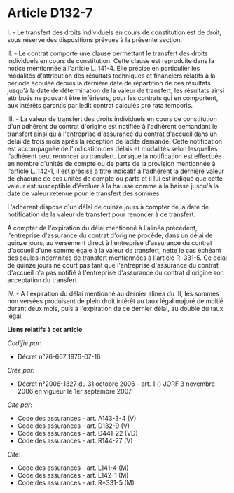 # Article D132-7

I. - Le transfert des droits individuels en cours de constitution est de droit, sous réserve des dispositions prévues à la
présente section.

II. - Le contrat comporte une clause permettant le transfert des droits individuels en cours de constitution. Cette clause
est reproduite dans la notice mentionnée à l'article L. 141-4. Elle précise en particulier les modalités d'attribution des
résultats techniques et financiers relatifs à la période écoulée depuis la dernière date de répartition de ces résultats
jusqu'à la date de détermination de la valeur de transfert, les résultats ainsi attribués ne pouvant être inférieurs, pour
les contrats qui en comportent, aux intérêts garantis par ledit contrat calculés pro rata temporis.

III. - La valeur de transfert des droits individuels en cours de constitution d'un adhérent du contrat d'origine est notifiée
à l'adhérent demandant le transfert ainsi qu'à l'entreprise d'assurance du contrat d'accueil dans un délai de trois mois
après la réception de ladite demande. Cette notification est accompagnée de l'indication des délais et modalités selon
lesquelles l'adhérent peut renoncer au transfert. Lorsque la notification est effectuée en nombre d'unités de compte ou de
parts de la provision mentionnée à l'article L. 142-1, il est précisé à titre indicatif à l'adhérent la dernière valeur de
chacune de ces unités de compte ou parts et il lui est indiqué que cette valeur est susceptible d'évoluer à la hausse comme à
la baisse jusqu'à la date de valeur retenue pour le transfert des sommes.

L'adhérent dispose d'un délai de quinze jours à compter de la date de notification de la valeur de transfert pour renoncer à
ce transfert.

A compter de l'expiration du délai mentionné à l'alinéa précédent, l'entreprise d'assurance du contrat d'origine procède,
dans un délai de quinze jours, au versement direct à l'entreprise d'assurance du contrat d'accueil d'une somme égale à la
valeur de transfert, nette le cas échéant des seules indemnités de transfert mentionnées à l'article R. 331-5. Ce délai de
quinze jours ne court pas tant que l'entreprise d'assurance du contrat d'accueil n'a pas notifié à l'entreprise d'assurance
du contrat d'origine son acceptation du transfert.

IV. - A l'expiration du délai mentionné au dernier alinéa du III, les sommes non versées produisent de plein droit intérêt au
taux légal majoré de moitié durant deux mois, puis à l'expiration de ce dernier délai, au double du taux légal.

**Liens relatifs à cet article**

_Codifié par_:

  - Décret n°76-667 1976-07-16

_Créé par_:

  - Décret n°2006-1327 du 31 octobre 2006 - art. 1 () JORF 3 novembre 2006 en vigueur le 1er septembre 2007

_Cité par_:

  - Code des assurances - art. A143-3-4 (V)
  - Code des assurances - art. D132-9 (V)
  - Code des assurances - art. D441-22 (VD)
  - Code des assurances - art. R144-27 (V)

_Cite_:

  - Code des assurances - art. L141-4 (M)
  - Code des assurances - art. L142-1 (M)
  - Code des assurances - art. R*331-5 (M)
